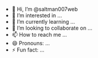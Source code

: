 - 👋 Hi, I’m @saltman007web
- 👀 I’m interested in ...
- 🌱 I’m currently learning ...
- 💞️ I’m looking to collaborate on ...
- 📫 How to reach me ...
- 😄 Pronouns: ...
- ⚡ Fun fact: ...

<!---
saltman007web/saltman007web is a ✨ special ✨ repository because its `README.md` (this file) appears on your GitHub profile.
You can click the Preview link to take a look at your changes.
--->
